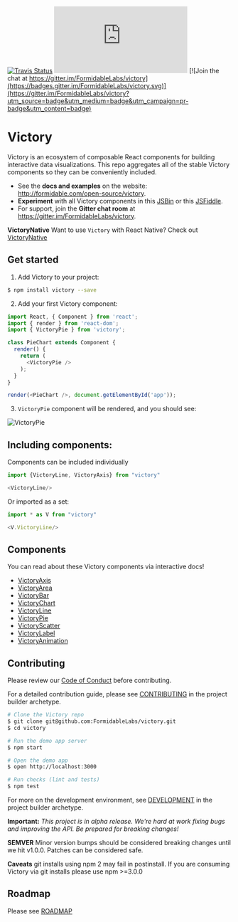 [![Travis Status][trav_img]][trav_site]
![](https://badge-size.herokuapp.com/FormidableLabs/victory/master/dist/victory.min.js?compression=gzip)
[![Join the chat at https://gitter.im/FormidableLabs/victory](https://badges.gitter.im/FormidableLabs/victory.svg)](https://gitter.im/FormidableLabs/victory?utm_source=badge&utm_medium=badge&utm_campaign=pr-badge&utm_content=badge)

Victory
=======

Victory is an ecosystem of composable React components for building interactive data visualizations. This repo aggregates all of the stable Victory components so they can be conveniently included.

* See the **docs and examples** on the website: http://formidable.com/open-source/victory.
* **Experiment** with all Victory components in this [JSBin](http://jsbin.com/qekike/edit) or this [JSFiddle](https://jsfiddle.net/5g20p8vd/6/).
* For support, join the **Gitter chat room** at https://gitter.im/FormidableLabs/victory.

**VictoryNative**
Want to use `Victory` with React Native? Check out [VictoryNative](https://github.com/FormidableLabs/victory-native)

## Get started

1. Add Victory to your project:

  ```sh
  $ npm install victory --save
  ```

2. Add your first Victory component:

  ```js
  import React, { Component } from 'react';
  import { render } from 'react-dom';
  import { VictoryPie } from 'victory';

  class PieChart extends Component {
    render() {
      return (
        <VictoryPie />
      );
    }
  }

  render(<PieChart />, document.getElementById('app'));
  ```

3. `VictoryPie` component will be rendered, and you should see:

![VictoryPie](https://cloud.githubusercontent.com/assets/3802023/12114963/369a6538-b3a6-11e5-898c-db410a335a7b.png)


## Including components:

Components can be included individually

```js
import {VictoryLine, VictoryAxis} from "victory"

<VictoryLine/>
```

Or imported as a set:

```js
import * as V from "victory"

<V.VictoryLine/>
```

## Components

You can read about these Victory components via interactive docs!

- [VictoryAxis](http://formidable.com/open-source/victory/docs/victory-axis)
- [VictoryArea](http://formidable.com/open-source/victory/docs/victory-area)
- [VictoryBar](http://formidable.com/open-source/victory/docs/victory-bar)
- [VictoryChart](http://formidable.com/open-source/victory/docs/victory-chart)
- [VictoryLine](http://formidable.com/open-source/victory/docs/victory-line)
- [VictoryPie](http://formidable.com/open-source/victory/docs/victory-pie)
- [VictoryScatter](http://formidable.com/open-source/victory/docs/victory-scatter)
- [VictoryLabel](http://formidable.com/open-source/victory/docs/victory-label)
- [VictoryAnimation](http://formidable.com/open-source/victory/docs/victory-animation)

## Contributing

Please review our [Code of Conduct](https://github.com/FormidableLabs/builder-victory-component/blob/master/CONTRIBUTING.md#contributor-covenant-code-of-conduct) before contributing.

For a detailed contribution guide, please see [CONTRIBUTING](https://github.com/FormidableLabs/builder-victory-component/blob/master/dev/CONTRIBUTING.md) in the project builder archetype.

```sh
# Clone the Victory repo
$ git clone git@github.com:FormidableLabs/victory.git
$ cd victory

# Run the demo app server
$ npm start

# Open the demo app
$ open http://localhost:3000

# Run checks (lint and tests)
$ npm test
```

For more on the development environment, see [DEVELOPMENT](https://github.com/FormidableLabs/builder-victory-component/blob/master/dev/DEVELOPMENT.md) in the project builder archetype.

**Important:** _This project is in alpha release. We're hard at work fixing bugs and improving the API. Be prepared for breaking changes!_

**SEMVER** Minor version bumps should be considered breaking changes until we hit v1.0.0. Patches can be considered safe.

**Caveats** git installs using npm 2 may fail in postinstall. If you are consuming Victory via git installs please use npm >=3.0.0

## Roadmap

Please see [ROADMAP](ROADMAP.md)

[trav_img]: https://api.travis-ci.org/FormidableLabs/victory.svg
[trav_site]: https://travis-ci.org/FormidableLabs/victory
[VictoryAnimation]: https://github.com/FormidableLabs/victory-core/blob/master/src/victory-animation/victory-animation.jsx
